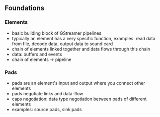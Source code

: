 
## Foundations

### Elements

- basic building block of GStreamer pipelines
- typically an element has a very specific function, examples: read data from file, decode data, output data to sound card
- chain of elements linked together and data flows through this chain
- data: buffers and events
- chain of elements -> pipeline


### Pads

- pads are an element's input and output where you connect other elements
- pads negotiate links and data-flow
- caps negotiation: data type negotiation between pads of different elements
- examples: source pads, sink pads
